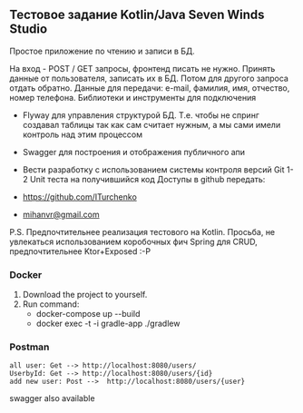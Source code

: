 ## Тестовое задание Kotlin/Java Seven Winds Studio

Простое приложение по чтению и записи в БД.

На вход - POST / GET запросы, фронтенд писать не нужно. Принять данные от пользователя, записать их в БД. Потом для другого запроса отдать обратно.
Данные для передачи: e-mail, фамилия, имя, отчество, номер телефона.
Библиотеки и инструменты для подключения

* Flyway для управления структурой БД. Т.е. чтобы не спринг создавал таблицы так как сам считает нужным, а мы сами имели контроль над этим процессом

* Swagger для построения и отображения публичного апи
  
* Вести разработку с использованием системы контроля версий Git
  1-2 Unit теста на получившийся код
  Доступы в github передать:
 
* https://github.com/ITurchenko
  
* mihanvr@gmail.com

P.S. Предпочтительнее реализация тестового на Kotlin. Просьба, не увлекаться использованием коробочных фич Spring для CRUD, предпочтительнее Ktor+Exposed :-P

### Docker

1) Download the project to yourself.
2) Run command:
    - docker-compose up --build
    - docker exec -t -i gradle-app ./gradlew

### Postman
    all user: Get --> http://localhost:8080/users/
    UserbyId: Get --> http://localhost:8080/users/{id}
    add new user: Post -->  http://localhost:8080/users/{user}

swagger also available



